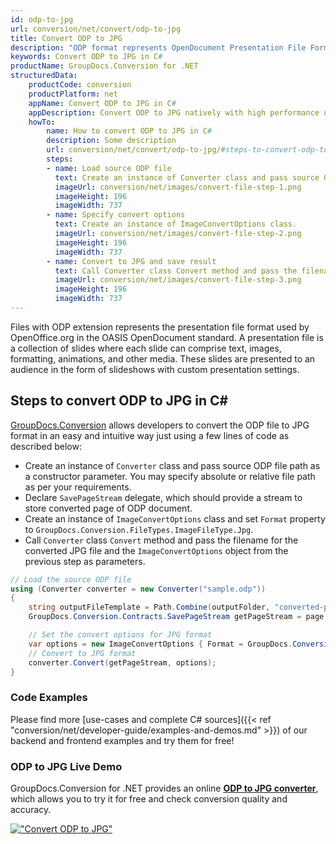 ```yaml
---
id: odp-to-jpg
url: conversion/net/convert/odp-to-jpg
title: Convert ODP to JPG
description: "ODP format represents OpenDocument Presentation File Format with .odp extension. Learn how to convert ODP to JPG file programmatically in C# language using GroupDocs.Conversion for .NET library."
keywords: Convert ODP to JPG in C#
productName: GroupDocs.Conversion for .NET
structuredData:
    productCode: conversion
    productPlatform: net
    appName: Convert ODP to JPG in C#
    appDescription: Convert ODP to JPG natively with high performance using C# language and server side GroupDocs.Conversion for .NET APIs, without the use of any software like Microsoft or Open Office.
    howTo:
        name: How to convert ODP to JPG in C# 
        description: Some description
        url: conversion/net/convert/odp-to-jpg/#steps-to-convert-odp-to-jpg-in-c
        steps:
        - name: Load source ODP file 
          text: Create an instance of Converter class and pass source ODP file path as a constructor parameter. You may specify absolute or relative file path as per your requirements. 
          imageUrl: conversion/net/images/convert-file-step-1.png
          imageHeight: 196
          imageWidth: 737
        - name: Specify convert options 
          text: Create an instance of ImageConvertOptions class.
          imageUrl: conversion/net/images/convert-file-step-2.png
          imageHeight: 196
          imageWidth: 737
        - name: Convert to JPG and save result 
          text: Call Converter class Convert method and pass the filename for the converted HTML file and the ImageConvertOptions object from the previous step as parameters.
          imageUrl: conversion/net/images/convert-file-step-3.png
          imageHeight: 196
          imageWidth: 737
---
```


Files with ODP extension represents the presentation file format used by OpenOffice.org in the OASIS OpenDocument standard. A presentation file is a collection of slides where each slide can comprise text, images, formatting, animations, and other media. These slides are presented to an audience in the form of slideshows with custom presentation settings.

## Steps to convert ODP to JPG in C#

[GroupDocs.Conversion](https://products.groupdocs.com/conversion/net) allows developers to convert the ODP file to JPG format in an easy and intuitive way just using a few lines of code as described below:

* Create an instance of `Converter` class and pass source ODP file path as a constructor parameter. You may specify absolute or relative file path as per your requirements. 
* Declare `SavePageStream` delegate, which should provide a stream to store converted page of ODP document.
* Create an instance of `ImageConvertOptions` class and set `Format` property to `GroupDocs.Conversion.FileTypes.ImageFileType.Jpg`.
* Call `Converter` class `Convert` method and pass the filename for the converted JPG file and the `ImageConvertOptions` object from the previous step as parameters.

```csharp
// Load the source ODP file
using (Converter converter = new Converter("sample.odp"))
{
    string outputFileTemplate = Path.Combine(outputFolder, "converted-page-{0}.jpg");
    GroupDocs.Conversion.Contracts.SavePageStream getPageStream = page => new FileStream(string.Format(outputFileTemplate, page), FileMode.Create);

    // Set the convert options for JPG format
    var options = new ImageConvertOptions { Format = GroupDocs.Conversion.FileTypes.ImageFileType.Jpg };   
    // Convert to JPG format
    converter.Convert(getPageStream, options);
}
```

### Code Examples

Please find more [use-cases and complete C# sources]({{< ref "conversion/net/developer-guide/examples-and-demos.md" >}}) of our backend and frontend examples and try them for free!

### ODP to JPG Live Demo

GroupDocs.Conversion for .NET provides an online [**ODP to JPG converter**](https://products.groupdocs.app/conversion/odp-to-jpg), which allows you to try it for free and check conversion quality and accuracy.

[!["Convert ODP to JPG"](conversion/net/images/convert-to-jpg/convert-odp-to-jpg.png)](https://products.groupdocs.app/conversion/odp-to-jpg)